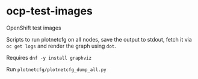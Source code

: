 # ocp-test-images
OpenShift test images

Scripts to run plotnetcfg on all nodes, save the output to stdout, fetch it via `oc get logs` and render the graph using `dot`.

Requires `dnf -y install graphviz`

Run `plotnetcfg/plotnetcfg_dump_all.py`

